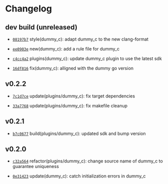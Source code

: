 # Changelog

## dev build (unreleased)

* [`08197b7`](https://github.com/falcosecurity/plugins/commit/08197b74) style(dummy_c): adapt dummy_c to the new clang-format

* [`ee0903e`](https://github.com/falcosecurity/plugins/commit/ee0903e2) new(dummy_c): add a rule file for dummy_c

* [`c4cc4a2`](https://github.com/falcosecurity/plugins/commit/c4cc4a25) plugins(dummy_c): update dummy_c plugin to use the latest sdk

* [`16df816`](https://github.com/falcosecurity/plugins/commit/16df8169) fix(dummy_c): alligned with the dummy go version

## v0.2.2

* [`7c1d7ce`](https://github.com/falcosecurity/plugins/commit/7c1d7ce4) update(plugins/dummy_c): fix target dependencies

* [`33a7768`](https://github.com/falcosecurity/plugins/commit/33a7768f) update(plugins/dummy_c): fix makefile cleanup


## v0.2.1

* [`b7c0677`](https://github.com/falcosecurity/plugins/commit/b7c0677f) build(plugins/dummy_c): updated sdk and bump version


## v0.2.0

* [`c32a564`](https://github.com/falcosecurity/plugins/commit/c32a564e) refactor(plugins/dummy_c): change source name of dummy_c to guarantee uniqueness

* [`0e31423`](https://github.com/falcosecurity/plugins/commit/0e314238) update(dummy_c): catch initialization errors in dummy_c


